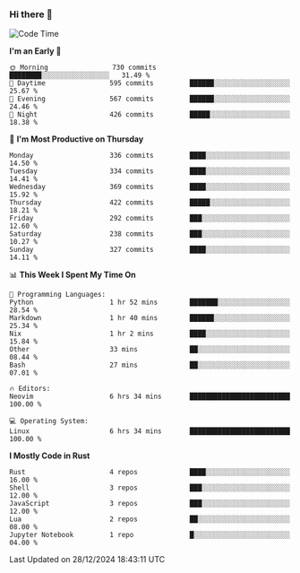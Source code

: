 ### Hi there 👋
<!--START_SECTION:waka-->
![Code Time](http://img.shields.io/badge/Code%20Time-365%20hrs%2040%20mins-blue)

**I'm an Early 🐤** 

```text
🌞 Morning                730 commits         ████████░░░░░░░░░░░░░░░░░   31.49 % 
🌆 Daytime                595 commits         ██████░░░░░░░░░░░░░░░░░░░   25.67 % 
🌃 Evening                567 commits         ██████░░░░░░░░░░░░░░░░░░░   24.46 % 
🌙 Night                  426 commits         █████░░░░░░░░░░░░░░░░░░░░   18.38 % 
```
📅 **I'm Most Productive on Thursday** 

```text
Monday                   336 commits         ████░░░░░░░░░░░░░░░░░░░░░   14.50 % 
Tuesday                  334 commits         ████░░░░░░░░░░░░░░░░░░░░░   14.41 % 
Wednesday                369 commits         ████░░░░░░░░░░░░░░░░░░░░░   15.92 % 
Thursday                 422 commits         █████░░░░░░░░░░░░░░░░░░░░   18.21 % 
Friday                   292 commits         ███░░░░░░░░░░░░░░░░░░░░░░   12.60 % 
Saturday                 238 commits         ███░░░░░░░░░░░░░░░░░░░░░░   10.27 % 
Sunday                   327 commits         ████░░░░░░░░░░░░░░░░░░░░░   14.11 % 
```


📊 **This Week I Spent My Time On** 

```text
💬 Programming Languages: 
Python                   1 hr 52 mins        ███████░░░░░░░░░░░░░░░░░░   28.54 % 
Markdown                 1 hr 40 mins        ██████░░░░░░░░░░░░░░░░░░░   25.34 % 
Nix                      1 hr 2 mins         ████░░░░░░░░░░░░░░░░░░░░░   15.84 % 
Other                    33 mins             ██░░░░░░░░░░░░░░░░░░░░░░░   08.44 % 
Bash                     27 mins             ██░░░░░░░░░░░░░░░░░░░░░░░   07.01 % 

🔥 Editors: 
Neovim                   6 hrs 34 mins       █████████████████████████   100.00 % 

💻 Operating System: 
Linux                    6 hrs 34 mins       █████████████████████████   100.00 % 
```

**I Mostly Code in Rust** 

```text
Rust                     4 repos             ████░░░░░░░░░░░░░░░░░░░░░   16.00 % 
Shell                    3 repos             ███░░░░░░░░░░░░░░░░░░░░░░   12.00 % 
JavaScript               3 repos             ███░░░░░░░░░░░░░░░░░░░░░░   12.00 % 
Lua                      2 repos             ██░░░░░░░░░░░░░░░░░░░░░░░   08.00 % 
Jupyter Notebook         1 repo              █░░░░░░░░░░░░░░░░░░░░░░░░   04.00 % 
```




 Last Updated on 28/12/2024 18:43:11 UTC
<!--END_SECTION:waka-->

<!--
**YoganshSharma/YoganshSharma** is a ✨ _special_ ✨ repository because its `README.md` (this file) appears on your GitHub profile.

Here are some ideas to get you started:

- 🔭 I’m currently working on ...
- 🌱 I’m currently learning ...
- 👯 I’m looking to collaborate on ...
- 🤔 I’m looking for help with ...
- 💬 Ask me about ...
- 📫 How to reach me: ...
- 😄 Pronouns: ...
- ⚡ Fun fact: ...
-->
